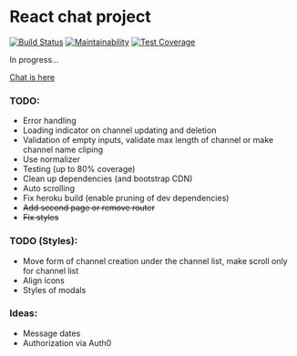 # React chat project

[![Build Status](https://travis-ci.com/ddrgis/project-lvl4-s441.svg?branch=master)](https://travis-ci.com/ddrgis/project-lvl4-s441) [![Maintainability](https://api.codeclimate.com/v1/badges/fd8ffd7997405cc65b2d/maintainability)](https://codeclimate.com/github/ddrgis/project-lvl4-s441/maintainability) [![Test Coverage](https://api.codeclimate.com/v1/badges/fd8ffd7997405cc65b2d/test_coverage)](https://codeclimate.com/github/ddrgis/project-lvl4-s441/test_coverage)

In progress...

[Chat is here](https://react-chat-ddrgis.herokuapp.com/)

### TODO:
- Error handling
- Loading indicator on channel updating and deletion
- Validation of empty inputs, validate max length of channel or make channel name cliping
- Use normalizer
- Testing (up to 80% coverage)
- Clean up dependencies (and bootstrap CDN)
- Auto scrolling
- Fix heroku build (enable pruning of dev dependencies)
- ~~Add second page or remove router~~
- ~~Fix styles~~

### TODO (Styles):
- Move form of channel creation under the channel list, make scroll only for channel list
- Align icons
- Styles of modals

### Ideas:

- Message dates
- Authorization via Auth0
